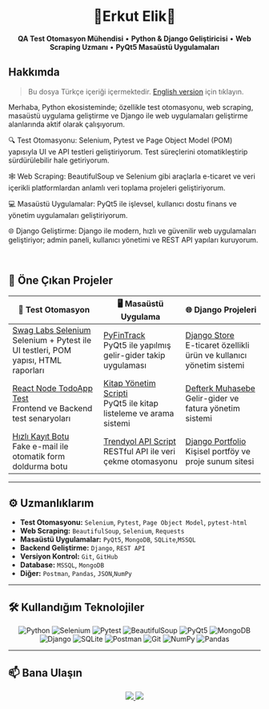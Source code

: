 <h1 align="center">💠Erkut Elik💠 </h1>
 
<p align="center">
  <b>QA Test Otomasyon Mühendisi</b> • <b>Python & Django Geliştiricisi</b> • <b>Web Scraping Uzmanı</b> • <b>PyQt5 Masaüstü Uygulamaları</b>
</p>



## Hakkımda

> Bu dosya Türkçe içeriği içermektedir. [English version](README.md) için tıklayın.<br>

Merhaba, Python ekosisteminde; özellikle test otomasyonu, web scraping, masaüstü uygulama geliştirme ve Django ile web uygulamaları geliştirme alanlarında aktif olarak çalışıyorum.

🔍 Test Otomasyonu: Selenium, Pytest ve Page Object Model (POM) yapısıyla UI ve API testleri geliştiriyorum. Test süreçlerini otomatikleştirip sürdürülebilir hale getiriyorum.

🕸️ Web Scraping: BeautifulSoup ve Selenium gibi araçlarla e-ticaret ve veri içerikli platformlardan anlamlı veri toplama projeleri geliştiriyorum.

💻 Masaüstü Uygulamalar: PyQt5 ile işlevsel, kullanıcı dostu finans ve yönetim uygulamaları geliştiriyorum.

🌐 Django Geliştirme: Django ile modern, hızlı ve güvenilir web uygulamaları geliştiriyor; admin paneli, kullanıcı yönetimi ve REST API yapıları kuruyorum.

<br>

## 🚀 Öne Çıkan Projeler

| 🧪 **Test Otomasyon** | 🖥️ **Masaüstü Uygulama** | 🌐 **Django Projeleri** |
|----------------------|--------------------------|--------------------------|
| [Swag Labs Selenium](https://github.com/erkutelk/swaglabs-selenium-automation) <br> Selenium + Pytest ile UI testleri, POM yapısı, HTML raporları | [PyFinTrack](https://github.com/erkutelk/pyfintrack-app) <br> PyQt5 ile yapılmış gelir-gider takip uygulaması | [Django Store](https://github.com/erkutelk/django-store) <br> E-ticaret özellikli ürün ve kullanıcı yönetim sistemi |
| [React Node TodoApp Test](https://github.com/erkutelk/react-node-test-case-todoapp) <br> Frontend ve Backend test senaryoları | [Kitap Yönetim Scripti](https://github.com/erkutelk/kitap-web-script-projesi) <br> PyQt5 ile kitap listeleme ve arama sistemi | [Defterk Muhasebe](https://github.com/erkutelk/defterk-django-fin) <br> Gelir-gider ve fatura yönetim sistemi |
| [Hızlı Kayıt Botu](https://github.com/erkutelk/hizli-kayit-bot-automation) <br> Fake e-mail ile otomatik form doldurma botu | [Trendyol API Script](https://github.com/erkutelk/trendyol-restful-api) <br> RESTful API ile veri çekme otomasyonu | [Django Portfolio](https://github.com/erkutelk/my-django-portfolio) <br> Kişisel portföy ve proje sunum sitesi |

---

## ⚙️ Uzmanlıklarım

- **Test Otomasyonu:** `Selenium`, `Pytest`, `Page Object Model`, `pytest-html`
- **Web Scraping:** `BeautifulSoup`, `Selenium`, `Requests`
- **Masaüstü Uygulamalar:** `PyQt5`, `MongoDB`, `SQLite`,`MSSQL`
- **Backend Geliştirme:** `Django`, `REST API`
- **Versiyon Kontrol:** `Git`, `GitHub`
- **Database:** `MSSQL`, `MongoDB`
- **Diğer:** `Postman`, `Pandas`, `JSON`,`NumPy`


---

## 🛠️ Kullandığım Teknolojiler

<div align="center">

![Python](https://img.shields.io/badge/Python-3776AB?style=flat-square&logo=python&logoColor=white)
![Selenium](https://img.shields.io/badge/Selenium-43B02A?style=flat-square&logo=selenium&logoColor=white)
![Pytest](https://img.shields.io/badge/Pytest-0A0A0A?style=flat-square)
![BeautifulSoup](https://img.shields.io/badge/BeautifulSoup-333333?style=flat-square)
![PyQt5](https://img.shields.io/badge/PyQt5-41CD52?style=flat-square)
![MongoDB](https://img.shields.io/badge/MongoDB-4EA94B?style=flat-square&logo=mongodb&logoColor=white)
![Django](https://img.shields.io/badge/Django-092E20?style=flat-square&logo=django&logoColor=white)
![SQLite](https://img.shields.io/badge/SQLite-07405E?style=flat-square&logo=sqlite&logoColor=white)
![Postman](https://img.shields.io/badge/Postman-FF6C37?style=flat-square&logo=postman&logoColor=white)
![Git](https://img.shields.io/badge/Git-F05032?style=flat-square&logo=git&logoColor=white)
![NumPy](https://img.shields.io/badge/NumPy-013243?style=flat-square&logo=numpy&logoColor=white)
![Pandas](https://img.shields.io/badge/Pandas-150458?style=flat-square&logo=pandas&logoColor=white)

</div>

---

## 📫 Bana Ulaşın

<p align="center">
  <a href="https://linkedin.com/in/erkutelk" target="_blank">
    <img src="https://img.shields.io/badge/LinkedIn-blue?style=for-the-badge&logo=linkedin&logoColor=white"/>
  </a>
  <a href="mailto:erkutelik@gmail.com" target="_blank">
    <img src="https://img.shields.io/badge/Gmail-red?style=for-the-badge&logo=gmail&logoColor=white"/>
  </a>
</p>



